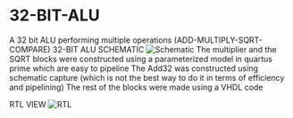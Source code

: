 # 32-BIT-ALU
A 32 bit ALU performing multiple operations (ADD-MULTIPLY-SQRT-COMPARE)
32-BIT ALU SCHEMATIC
![Schematic](https://github.com/AbdulRahman-Mansour-2002/32-BIT-ALU/assets/113866219/aa842bd0-4426-43ae-aeb2-7008f48253a9) 
The multiplier and the SQRT blocks were constructed using a parameterized model in quartus prime which are easy to pipeline
The Add32 was constructed using schematic capture (which is not the best way to do it in terms of efficiency and pipelining)
The rest of the blocks were made using a VHDL code 
























RTL VIEW
![RTL](https://github.com/AbdulRahman-Mansour-2002/32-BIT-ALU/assets/113866219/95feb1f9-9bf0-4674-95bd-ce663f7f94a1)


